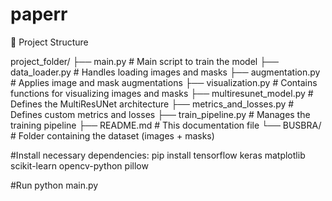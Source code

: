 # paperr

📁 Project Structure

project_folder/
├── main.py                    # Main script to train the model
├── data_loader.py              # Handles loading images and masks
├── augmentation.py             # Applies image and mask augmentations
├── visualization.py            # Contains functions for visualizing images and masks
├── multiresunet_model.py       # Defines the MultiResUNet architecture
├── metrics_and_losses.py       # Defines custom metrics and losses
├── train_pipeline.py           # Manages the training pipeline
├── README.md                    # This documentation file
└── BUSBRA/                      # Folder containing the dataset (images + masks)


#Install necessary dependencies:
pip install tensorflow keras matplotlib scikit-learn opencv-python pillow


#Run
python main.py

